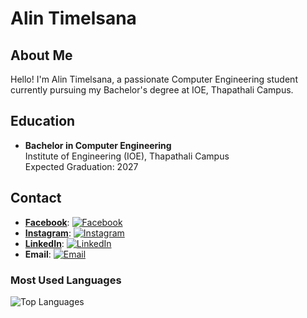 # Alin Timelsana

## About Me

Hello! I'm Alin Timelsana, a passionate Computer Engineering student currently pursuing my Bachelor's degree at IOE, Thapathali Campus.

## Education

- **Bachelor in Computer Engineering**  
  Institute of Engineering (IOE), Thapathali Campus  
  Expected Graduation: 2027

## Contact

- **[Facebook](https://www.facebook.com/alin.timilsana.3)**: [![Facebook](https://upload.wikimedia.org/wikipedia/commons/5/51/Facebook_f_logo_%282019%29.svg)](https://www.facebook.com/alin.timilsana.3)
- **[Instagram](https://www.instagram.com/alintimilsana/)**: [![Instagram](https://upload.wikimedia.org/wikipedia/commons/a/a5/Instagram_icon.png)](https://www.instagram.com/alintimilsana/)
- **[LinkedIn](https://www.linkedin.com/in/alin-timelsana-362409314/)**: [![LinkedIn](https://upload.wikimedia.org/wikipedia/commons/0/01/LinkedIn_Logo_2013.svg)](https://www.linkedin.com/in/alin-timelsana-362409314/)
- **Email**: [![Email](https://upload.wikimedia.org/wikipedia/commons/4/42/Gmail_Icon.png)](mailto:alintimilsana@gmail.com)

### Most Used Languages

![Top Languages](https://github-readme-stats.vercel.app/api/top-langs/?username=alintm4&layout=compact)
